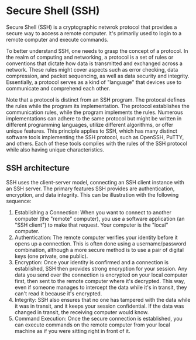 # Secure Shell (SSH)

Secure Shell (SSH) is a cryptographic netwrok protocol that provides a secure way to access a remote computer. It's primarily used to login to a remote computer and execute commands. 

To better understand SSH, one needs to grasp the concept of a protocol. In the realm of computing and networking, a protocol is a set of rules or conventions that dictate how data is transmitted and exchanged across a network. These rules might cover aspects such as error checking, data compression, and packet sequencing, as well as data security and integrity. Essentially, a protocol serves as a kind of "language" that devices use to communicate and comprehend each other.

Note that a protocol is distinct from an SSH program. The protocal defines the rules while the program its implementation. The protocol establishes the communication rules, while the program implements the rules. Numerous implementations can adhere to the same protocol but might be written in different programming languages, utilize different algorithms, or offer unique features. This principle applies to SSH, which has many distinct software tools implementing the SSH protocol, such as OpenSSH, PuTTY, and others. Each of these tools complies with the rules of the SSH protocol while also having unique characteristics.

## SSH architecture 

SSH uses the client-server model, connecting an SSH client instance with an SSH server. The primary features SSH provides are authentication, encryption, and data integrity. This can be illustration with the following sequence:

1. Establishing a Connection: When you want to connect to another computer (the "remote" computer), you use a software application (an "SSH client") to make that request. Your computer is the "local" computer.
2. Authentication: The remote computer verifies your identity before it opens up a connection. This is often done using a username/password combination, although a more secure method is to use a pair of digital keys (one private, one public).
4. Encryption: Once your identity is confirmed and a connection is established, SSH then provides strong encryption for your session. Any data you send over the connection is encrypted on your local computer first, then sent to the remote computer where it's decrypted. This way, even if someone manages to intercept the data while it's in transit, they can't read it because it's encrypted.
5. Integrity: SSH also ensures that no one has tampered with the data while it was in transit, and it keeps your session confidential. If the data was changed in transit, the receiving computer would know.
6. Command Execution: Once the secure connection is established, you can execute commands on the remote computer from your local machine as if you were sitting right in front of it. 